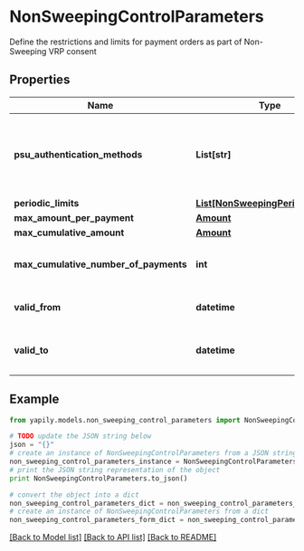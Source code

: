 # NonSweepingControlParameters

Define the restrictions and limits for payment orders as part of Non-Sweeping VRP consent

## Properties
Name | Type | Description | Notes
------------ | ------------- | ------------- | -------------
**psu_authentication_methods** | **List[str]** | __Mandatory__. Defines the authentication method(s) allowed in payment submission step. Allowed values are [SCA_REQUIRED, SCA_NOT_REQUIRED]. | 
**periodic_limits** | [**List[NonSweepingPeriodicLimits]**](NonSweepingPeriodicLimits.md) |  | 
**max_amount_per_payment** | [**Amount**](Amount.md) |  | 
**max_cumulative_amount** | [**Amount**](Amount.md) |  | [optional] 
**max_cumulative_number_of_payments** | **int** | __Optional__. Max number of payments that can be submitted under this consent. | [optional] 
**valid_from** | **datetime** | __Optional__. Start date when the consent becomes valid. | [optional] 
**valid_to** | **datetime** | __Optional__. End date when the consent expires and becomes invalid. | [optional] 

## Example

```python
from yapily.models.non_sweeping_control_parameters import NonSweepingControlParameters

# TODO update the JSON string below
json = "{}"
# create an instance of NonSweepingControlParameters from a JSON string
non_sweeping_control_parameters_instance = NonSweepingControlParameters.from_json(json)
# print the JSON string representation of the object
print NonSweepingControlParameters.to_json()

# convert the object into a dict
non_sweeping_control_parameters_dict = non_sweeping_control_parameters_instance.to_dict()
# create an instance of NonSweepingControlParameters from a dict
non_sweeping_control_parameters_form_dict = non_sweeping_control_parameters.from_dict(non_sweeping_control_parameters_dict)
```
[[Back to Model list]](../README.md#documentation-for-models) [[Back to API list]](../README.md#documentation-for-api-endpoints) [[Back to README]](../README.md)


